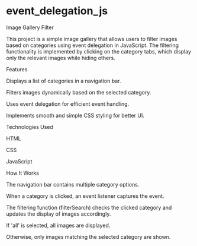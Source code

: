 # event_delegation_js

Image Gallery Filter

This project is a simple image gallery that allows users to filter images based on categories using event delegation in JavaScript. The filtering functionality is implemented by clicking on the category tabs, which display only the relevant images while hiding others.

Features

Displays a list of categories in a navigation bar.

Filters images dynamically based on the selected category.

Uses event delegation for efficient event handling.

Implements smooth and simple CSS styling for better UI.

Technologies Used

HTML

CSS

JavaScript

How It Works

The navigation bar contains multiple category options.

When a category is clicked, an event listener captures the event.

The filtering function (filterSearch) checks the clicked category and updates the display of images accordingly.

If 'all' is selected, all images are displayed.

Otherwise, only images matching the selected category are shown.
